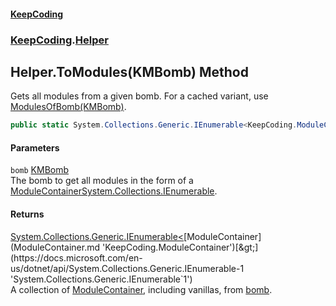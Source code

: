 #### [KeepCoding](index.md 'index')
### [KeepCoding](KeepCoding.md 'KeepCoding').[Helper](Helper.md 'KeepCoding.Helper')
## Helper.ToModules(KMBomb) Method
Gets all modules from a given bomb. For a cached variant, use [ModulesOfBomb(KMBomb)](ModuleScript.ModulesOfBomb.3ju6QGb1hN6EmBGsUYZDvg.md 'KeepCoding.ModuleScript.ModulesOfBomb(KMBomb)').  
```csharp
public static System.Collections.Generic.IEnumerable<KeepCoding.ModuleContainer> ToModules(this KMBomb bomb);
```
#### Parameters
<a name='KeepCoding.Helper.ToModules(KMBomb).bomb'></a>
`bomb` [KMBomb](https://docs.microsoft.com/en-us/dotnet/api/KMBomb 'KMBomb')  
The bomb to get all modules in the form of a [ModuleContainer](ModuleContainer.md 'KeepCoding.ModuleContainer')[System.Collections.IEnumerable](https://docs.microsoft.com/en-us/dotnet/api/System.Collections.IEnumerable 'System.Collections.IEnumerable').
  
#### Returns
[System.Collections.Generic.IEnumerable&lt;](https://docs.microsoft.com/en-us/dotnet/api/System.Collections.Generic.IEnumerable-1 'System.Collections.Generic.IEnumerable`1')[ModuleContainer](ModuleContainer.md 'KeepCoding.ModuleContainer')[&gt;](https://docs.microsoft.com/en-us/dotnet/api/System.Collections.Generic.IEnumerable-1 'System.Collections.Generic.IEnumerable`1')  
A collection of [ModuleContainer](ModuleContainer.md 'KeepCoding.ModuleContainer'), including vanillas, from [bomb](Helper.ToModules.TgjMd83azTL3GyrPELHvwg.md#KeepCoding.Helper.ToModules(KMBomb).bomb 'KeepCoding.Helper.ToModules(KMBomb).bomb').
